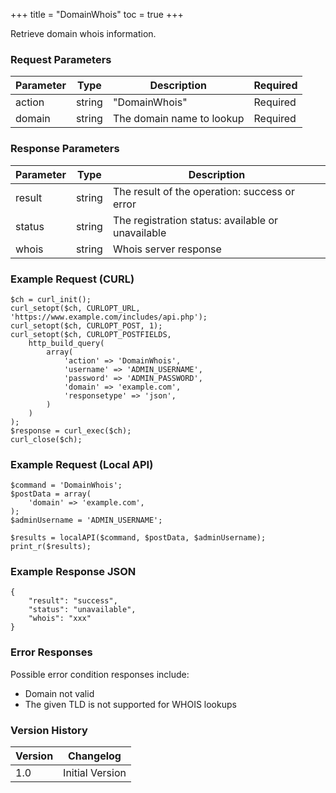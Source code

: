 +++
title = "DomainWhois"
toc = true
+++

Retrieve domain whois information.

### Request Parameters

| Parameter | Type | Description | Required |
| --------- | ---- | ----------- | -------- |
| action | string | "DomainWhois" | Required |
| domain | string | The domain name to lookup | Required |

### Response Parameters

| Parameter | Type | Description |
| --------- | ---- | ----------- |
| result | string | The result of the operation: success or error |
| status | string | The registration status: available or unavailable |
| whois | string | Whois server response |


### Example Request (CURL)

```
$ch = curl_init();
curl_setopt($ch, CURLOPT_URL, 'https://www.example.com/includes/api.php');
curl_setopt($ch, CURLOPT_POST, 1);
curl_setopt($ch, CURLOPT_POSTFIELDS,
    http_build_query(
        array(
            'action' => 'DomainWhois',
            'username' => 'ADMIN_USERNAME',
            'password' => 'ADMIN_PASSWORD',
            'domain' => 'example.com',
            'responsetype' => 'json',
        )
    )
);
$response = curl_exec($ch);
curl_close($ch);
```


### Example Request (Local API)

```
$command = 'DomainWhois';
$postData = array(
    'domain' => 'example.com',
);
$adminUsername = 'ADMIN_USERNAME';

$results = localAPI($command, $postData, $adminUsername);
print_r($results);
```


### Example Response JSON

```
{
    "result": "success",
    "status": "unavailable",
    "whois": "xxx"
}
```


### Error Responses

Possible error condition responses include:

* Domain not valid
* The given TLD is not supported for WHOIS lookups


### Version History

| Version | Changelog |
| ------- | --------- |
| 1.0 | Initial Version |
